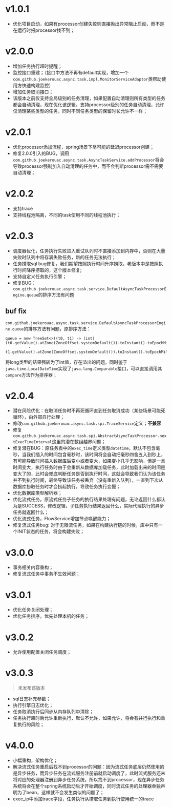 # v1.0.1
- 优化项目启动，如果有processor创建失败则直接抛出异常阻止启动，而不是在运行时报processor找不到；

# v2.0.0
- 增加任务执行超时提醒；
- 监控接口重建；（接口中方法不再有default实现，增加一个`com.github.joekerouac.async.task.impl.MonitorServiceAdaptor`类帮助使用方快速构建监控）
- 增加任务取消接口；
- 该版本之前仅支持全局级别的任务清理，如果配置自动清理则所有类型的任务都会自动清理，现在优化该逻辑，支持processor级别的任务自动清理，允许仅清理某些类型的任务，同时不同任务类型的保留时长允许不一样；

# v2.0.1
- 优化processor添加流程，spring场景下尽可能的延迟processor创建；
- 修复2.0.0引入的BUG，调用`com.github.joekerouac.async.task.AsyncTaskService.addProcessor`将会导致processor强制加入自动清理的任务中，而不会判断processor需不需要自动清理；

# v2.0.2
- 支持trace
- 支持线程池隔离，不同的task使用不同的线程池执行；


# v2.0.3
- 调度器优化，任务执行失败进入重试队列时不直接添加到内存中，否则在大量失败时队列中将存满失败任务，新的任务无法执行；
- 任务捞取sql bug修复，我们期望按照执行时间升序捞取，老版本中是按照执行时间降序捞取的，这个版本修复;
- 支持自定义任务执行引擎；
- 修复BUG：`com.github.joekerouac.async.task.service.DefaultAsyncTaskProcessorEngine.queue`的排序方法有问题

## buf fix
`com.github.joekerouac.async.task.service.DefaultAsyncTaskProcessorEngine.queue`的排序方法有问题，原排序方法：

```
queue = new TreeSet<>((t0, t1) -> (int)(t0.getValue().atZone(ZoneOffset.systemDefault()).toInstant().toEpochMilli()
          - t1.getValue().atZone(ZoneOffset.systemDefault()).toInstant().toEpochMilli()));
```

将long类型的结果强转为了int值，存在溢出的问题，同时鉴于`java.time.LocalDateTime`实现了`java.lang.Comparable`接口，可以直接调用其`compare`方法作为排序器；

# v2.0.4
- 潜在风险优化：在取消任务时不再死循环直到任务取消成功（某些场景可能死循环），由外部自行处理；
- 修改`com.github.joekerouac.async.task.spi.TraceService`定义；**不兼容**
- 修复`com.github.joekerouac.async.task.spi.AbstractAsyncTaskProcessor.nextExecTimeInterval`这里的潜在数组越界问题；
- 修复潜在BUG：原任务表中的`exec_time`定义类型`datetime`，默认不包含毫秒，当我们插入的时间包含毫秒时，该时间将会自动把毫秒四舍五入到秒上，有可能导致时间插入数据库后变小或者变大，如果变小几乎无影响，但是一旦时间变大，执行任务时由于会重新从数据库加载任务，此时加载出来的时间是变大了的，此时会兜底判断任务是否到执行时间，这就会导致我们认为该任务并不到执行时间，最终导致该任务被丢弃（没有重新入队列），一直到下次从数据库捞取任务时才会捞起执行，导致任务执行变慢；
- 优化数据库类型解析器；
- 优化流式任务，原流式任务子任务的执行结果处理有问题，无论返回什么都认为是SUCCESS，修改逻辑，子任务执行结果返回什么，实际代理执行的异步任务就返回什么；
- 优化流式任务，FlowService增加节点唤醒能力；
- 修复流式任务bug: 对于无限流任务，如果在构建执行链的时候，库中只有一个INIT状态的任务，将会构建失败；

# v3.0.0
- 事务相关内容重构；
- 修复流式任务中事务不生效问题；

# v3.0.1
- 优化任务关闭处理；
- 优化任务排序，优先处理本机的任务；

# v3.0.2
- 允许使用配置关闭任务调度；

# v3.0.3
> 未发布该版本

- sql日志补充参数；
- 执行引擎日志优化；
- 任务取消执行后同步从内存队列中清除；
- 任务执行超时后允许重新执行，默认不允许，如果允许，将会有并行执行和重复执行的风险；

# v4.0.0
- 小幅重构，架构优化；
- 解决流式任务重启后找不到processor的问题：因为流式任务底层仍然使用的是异步任务，而异步任务在流式服务注册前就启动调度了，此时流式服务还未将对应的处理器注册到异步任务系统，所以找不到processor，现在异步任务系统将会在整个spring系统启动后才开始调度，同时流式任务的处理器单独声明为了bean，这样就不会发生类似的问题了；
- exec_ip中添加trace字段，任务执行从捞取任务到执行使用统一的trace
